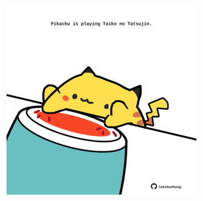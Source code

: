 <!-- built at 02/03/2023, 24:01:50 UTC -->
<p align="center">
  <img width="500" height="500" src="./ReadmeImage.svg">
</p>
